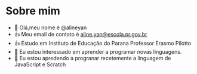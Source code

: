 # Sobre mim
- 👋 Olá,meu nome é @alineyan
- :+1: Meu  email de contato é aline.yan@escola.pr.gov.br
- :+1: Estudo em Instituto de Educação do Parana Professor Erasmo Pilotto
- 👀 Eu estou interessado em aprender a programar novas linguagens.
- 🌱 Eu estou apredendo a progranar recetemente a linguagem de JavaScript e Scratch

